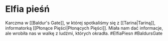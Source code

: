 # Elfia pieśń
Karczma w [[Baldur's Gate]], w której spotkaliśmy się z [[Tarina|Tariną]], informatorką [[Płonące Pięści|Płonących Pięści]]. Miała nam dać informacje, ale wrobiła nas w walkę z ludźmi, których okradła.
#ElfiaPiesn #BaldursGate 